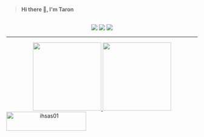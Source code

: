 
><b>Hi there :wave:, I'm Taron</b></h3>

</div>

<br>	
<div align=center>
  <a target="_blank" href="https://am.linkedin.com/in/taron-vardanyan-3a1b85198"><img src="https://img.shields.io/badge/-LinkedIn-0077B5?style=for-the-badge&logo=Linkedin&logoColor=white"></img></a>
<a target="_blank" href="mailto:tarokavardanyan@gmail.com"><img src="https://img.shields.io/badge/-Gmail-D14836?style=for-the-badge&logo=Gmail&logoColor=white"></img></a>
<a target="_blank" href="https://twitter.com/tarokavardanyan?t=BXuAql2BEd-y4fl9NhgQ5w&s=09"><img src="https://img.shields.io/badge/-Twitter-1DA1F2?style=for-the-badge&logo=Twitter&logoColor=white"></img></a>
</div>

<hr/>
<p align="center">
<a href="https://github.com/TaronVardanyan">
  <img height="180em" src="https://github-readme-stats-eight-theta.vercel.app/api?username=TaronVardanyan&show_icons=true&theme=algolia&include_all_commits=true&count_private=true"/>
  <img height="180em" src="https://github-readme-stats-eight-theta.vercel.app/api/top-langs/?username=TaronVardanyan&layout=compact&langs_count=8&theme=algolia"/>
</a>
 <a href="https://www.buymeacoffee.com/tarokavardo" rel="nofollow"> <img align="left" src="https://camo.githubusercontent.com/7b8f7343bfc6e3c65c7901846637b603fd812f1a5f768d8b0572558bde859eb9/68747470733a2f2f63646e2e6275796d6561636f666665652e636f6d2f627574746f6e732f76322f64656661756c742d79656c6c6f772e706e67" height="50" width="210" alt="ihsas01" data-canonical-src="https://cdn.buymeacoffee.com/buttons/v2/default-yellow.png" style="max-width: 100%;"></a>
</p>
